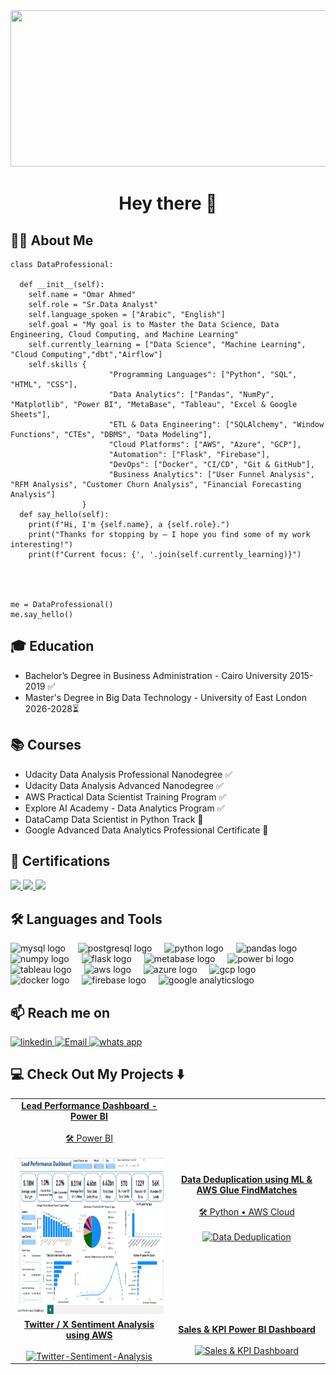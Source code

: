 <div align="center">
  <img height="250"  width="1000" src="https://user-images.githubusercontent.com/74038190/212749447-bfb7e725-6987-49d9-ae85-2015e3e7cc41.gif"  />
</div>
    
<h1 align="center">Hey there 👋</h1>

###

<h2 align="left">👩‍💻 About Me</h2>

    class DataProfessional:

      def __init__(self):
        self.name = "Omar Ahmed"
        self.role = "Sr.Data Analyst"
        self.language_spoken = ["Arabic", "English"]
        self.goal = "My goal is to Master the Data Science, Data Engineering, Cloud Computing, and Machine Learning"
        self.currently_learning = ["Data Science", "Machine Learning", "Cloud Computing","dbt","Airflow"]
        self.skills {
                          "Programming Languages": ["Python", "SQL", "HTML", "CSS"],
                          "Data Analytics": ["Pandas", "NumPy", "Matplotlib", "Power BI", "MetaBase", "Tableau", "Excel & Google Sheets"],
                          "ETL & Data Engineering": ["SQLAlchemy", "Window Functions", "CTEs", "DBMS", "Data Modeling"],
                          "Cloud Platforms": ["AWS", "Azure", "GCP"],
                          "Automation": ["Flask", "Firebase"],
                          "DevOps": ["Docker", "CI/CD", "Git & GitHub"],
                          "Business Analytics": ["User Funnel Analysis", "RFM Analysis", "Customer Churn Analysis", "Financial Forecasting Analysis"]
                    }
      def say_hello(self):
        print(f"Hi, I'm {self.name}, a {self.role}.")
        print("Thanks for stopping by — I hope you find some of my work interesting!")
        print(f"Current focus: {', '.join(self.currently_learning)}")




    me = DataProfessional()
    me.say_hello()


 




###
<h2 align="left">🎓 Education</h2>

- Bachelor’s Degree in Business Administration - Cairo University 2015-2019 ✅
- Master's Degree in Big Data Technology - University of East London 2026-2028⏳
  
###
  
<h2 align="left">📚 Courses</h2>

- Udacity Data Analysis Professional Nanodegree  ✅
- Udacity Data Analysis Advanced Nanodegree ✅ 
- AWS Practical Data Scientist Training Program  ✅
- Explore AI Academy - Data Analytics Program  ✅
- DataCamp Data Scientist in Python Track 🔄
- Google Advanced Data Analytics Professional Certificate 🔄

###
<h2 align="left">📜 Certifications</h2>
<div 


<a href="https://www.credly.com/badges/17e37d5e-54bc-4b0f-ad9b-9a9069dfeac6/linked_in" target="_blank"> <img src="https://images.credly.com/size/340x340/images/00634f82-b07f-4bbd-a6bb-53de397fc3a6/image.png" height="80" /> </a>
<a href="https://www.credly.com/badges/6e2aa7f3-5b44-4159-9f6b-a22adfcbd504/linked_in?t=s0b4ut" target="_blank"> <img src="https://images.credly.com/size/340x340/images/6430efe4-0ac0-4df6-8f1b-9559d8fcdf27/image.png" height="80" /> </a>
<a href="https://skillshop.credential.net/8a8ee819-45ec-4397-b2a8-599a55dfbf6a#acc.u41OfXYy" target="_blank"> <img src="https://openbadgepassport.com/file/a/0/1/0/a01001d5d66720d750fddf9b220e31ee4b9919a1a22cf9e1480d7640da35ef65.png" height="80" /> </a>
</div>

<h2 align="left">🛠 Languages and Tools</h2>

<div align="left">
  <img src="https://cdn.jsdelivr.net/gh/devicons/devicon/icons/mysql/mysql-original-wordmark.svg" height="40" alt="mysql logo" />
  <img width="12" />
  <img src="https://cdn.jsdelivr.net/gh/devicons/devicon/icons/postgresql/postgresql-original-wordmark.svg" height="40" alt="postgresql logo" />
  <img width="12" />
  <img src="https://cdn.jsdelivr.net/gh/devicons/devicon/icons/python/python-original.svg" height="40" alt="python logo" />
  <img width="12" />
  <img src="https://cdn.jsdelivr.net/gh/devicons/devicon/icons/pandas/pandas-original.svg" height="40" alt="pandas logo" />
  <img width="12" />
  <img src="https://cdn.jsdelivr.net/gh/devicons/devicon/icons/numpy/numpy-original.svg" height="40" alt="numpy logo" />
  <img width="12" />
  <img src="https://ih1.redbubble.net/image.2488655049.9084/st,small,507x507-pad,600x600,f8f8f8.jpg" height="40" alt="flask logo" />
  <img width="12" />
  <img src="https://cdn.prod.website-files.com/63c6a35ee97bea3e121bf3f4/65ba74cf75b4e2ea78c7f6ef_659e9cc41aeb87cf15bd1037_0_ggXHerLxwisl_a4F.webp" height="40" alt="metabase logo" />
  <img width="12" />
  <img src="https://images.squarespace-cdn.com/content/v1/5d28ebb6fbc5cd000177d261/1615472077362-HP3YQY01JM8KITIJR51Z/Power-BI-Logo.png?format=1500w" height="40" alt="power bi logo" />
  <img width="12" />
  <img src="https://logos-world.net/wp-content/uploads/2021/10/Tableau-Emblem.png" height="40" alt="tableau logo" />
  <img width="12" />
  <img src="https://cdn.jsdelivr.net/gh/devicons/devicon/icons/amazonwebservices/amazonwebservices-original-wordmark.svg" height="40"  alt="aws logo" />
  <img width="12" />
  <img src="https://upload.wikimedia.org/wikipedia/commons/thumb/a/a8/Microsoft_Azure_Logo.svg/1200px-Microsoft_Azure_Logo.svg.png" height="40" width="100"  alt="azure logo" />
  <img width="12" />
  <img src="https://upload.wikimedia.org/wikipedia/commons/thumb/5/51/Google_Cloud_logo.svg/1200px-Google_Cloud_logo.svg.png" height="40" width=100"  alt="gcp logo" />
  <img width="12" />
  <img src="https://cdn.jsdelivr.net/gh/devicons/devicon/icons/docker/docker-original-wordmark.svg" height="40" alt="docker logo" />
  <img width="12" />
  <img src="https://cdn.jsdelivr.net/gh/devicons/devicon/icons/firebase/firebase-plain-wordmark.svg" height="40" alt="firebase logo" />
  <img width="12" />
  <img src="https://upload.wikimedia.org/wikipedia/commons/thumb/8/89/Logo_Google_Analytics.svg/1200px-Logo_Google_Analytics.svg.png" height="40" width="80"  alt="google analyticslogo"/>
</div>

###
<h2 align="left">📫 Reach me on </h2>

<div align="left">
<a href="https://www.linkedin.com/in/omar-ahmed-abdelfattah/" target="_blank"> <img src="https://user-images.githubusercontent.com/74038190/235294012-0a55e343-37ad-4b0f-924f-c8431d9d2483.gif" height="60" alt="linkedin "  /> </a>
  <a href="mailto:Omar.ahmed.a.elfattah@gmail.com" target="_blank"> <img src="https://gifdb.com/images/high/email-icon-notification-cx5j6sw64pod96cr.gif" height="60" alt="Email "  /> </a>
<a href="https://api.whatsapp.com/send?phone=201141494565" target="_blank"> <img src="https://user-images.githubusercontent.com/74038190/235294019-40007353-6219-4ec5-b661-b3c35136dd0b.gif" height="60" alt="whats app"  /> </a>
  
</div>

###

<h2 align="left">💻 Check Out My Projects ⬇️</h2>

<table>
  <tr>
    <td align="center" width="50%">
      <a href="https://github.com/OmarAhmedAbdelfattah/Lead-Performance-Dashboard-PowerBI" target="_blank">
        <strong>Lead Performance Dashboard - Power BI</strong><br/><br/>
           <span ">
        🛠 Power BI
        </span><br/><br/>
        <img src="https://github.com/OmarAhmedAbdelfattah/Lead-Performance-Dashboard-PowerBI/raw/main/dashboard-overview.png" height="250" alt="Lead Performance Dashboard" />
      </a>
    </td>

  <td align="center" width="50%">
  <a href="https://github.com/OmarAhmedAbdelfattah/Data-Deduplication-using-Machine-Learning-and-AWS" target="_blank">
      <strong>Data Deduplication using ML & AWS Glue FindMatches</strong><br/><br/>
      <span ">
        🛠 Python • AWS Cloud
      </span><br/><br/>
      <img src="https://github.com/user-attachments/assets/7c295e70-b720-4984-821d-e5fed2264f4f" height="250" alt="Data Deduplication" />
    </a>
  </td>
  
  </tr>

  <tr>
  <td align="center" width="50%">
    <a href="https://github.com/OmarAhmedAbdelfattah/Twitter-Sentiment-Analysis-using-AWS" target="_blank">
      <strong>Twitter / X Sentiment Analysis using AWS </strong><br/><br/>
      <img src="https://github.com/user-attachments/assets/584128ff-2523-4554-aba0-d5461a9a8f22" height="250" alt="Twitter-Sentiment-Analysis" />
    </a>
  </td>
  <td align="center" width="50%">
    <a href="https://github.com/OmarAhmedAbdelfattah/Sales-KPI-PowerBI" target="_blank">
      <strong>Sales & KPI Power BI Dashboard</strong><br/><br/>
      <img src="https://github.com/OmarAhmedAbdelfattah/Sales-KPI-PowerBI/raw/main/preview.png" height="250" alt="Sales & KPI Dashboard" />
    </a>
  </td>
</tr>

</table>

<!--

<tr>
  <td align="center" width="50%">
    <a href="https://github.com/OmarAhmedAbdelfattah/Fintech-Data-Pipeline" target="_blank">
      <strong>Fintech Data Analytics Pipeline</strong><br/><br/>
      <img src="https://github.com/OmarAhmedAbdelfattah/Fintech-Data-Pipeline/raw/main/preview.png" height="250" alt="Fintech Data Pipeline" />
    </a>
  </td>
  <td align="center" width="50%">
    <a href="https://github.com/OmarAhmedAbdelfattah/Data-Automation-Flask" target="_blank">
      <strong>Data Automation Flask App</strong><br/><br/>
      <img src="https://github.com/OmarAhmedAbdelfattah/Data-Automation-Flask/raw/main/preview.png" height="250" alt="Data Automation Flask App" />
    </a>
  </td>
</tr>

<tr>
  <td align="center" width="50%">
    <a href="https://github.com/OmarAhmedAbdelfattah/AWS-ETL-Pipeline" target="_blank">
      <strong>AWS ETL Pipeline Project</strong><br/><br/>
      <img src="https://github.com/OmarAhmedAbdelfattah/AWS-ETL-Pipeline/raw/main/preview.png" height="250" alt="AWS ETL Pipeline Project" />
    </a>
  </td>
  <td align="center" width="50%">
    <a href="https://github.com/OmarAhmedAbdelfattah/PowerBI-Sales-Insights" target="_blank">
      <strong>Power BI Sales Insights</strong><br/><br/>
      <img src="https://github.com/OmarAhmedAbdelfattah/PowerBI-Sales-Insights/raw/main/preview.png" height="250" alt="Power BI Sales Insights" />
    </a>
  </td>
</tr>
-->


###


